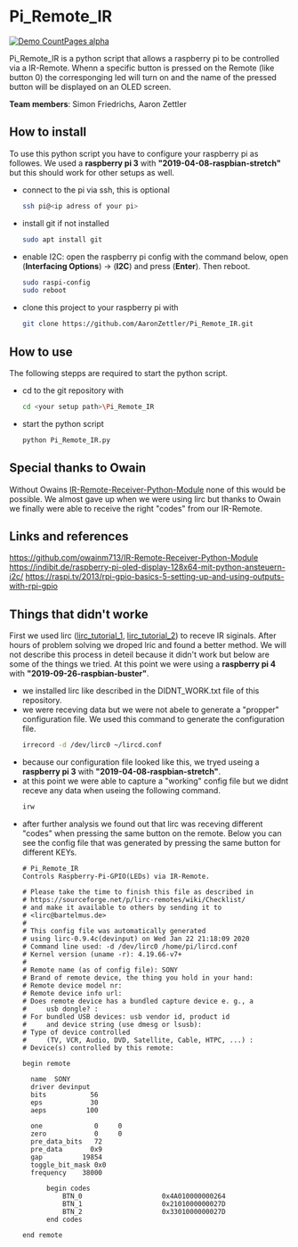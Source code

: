# Pi_Remote_IR
[![Demo CountPages alpha](https://ia801407.us.archive.org/1/items/piremoteirlowres_202001/Pi_Remote_IR_lowres.gif)](https://archive.org/embed/piremoteirlowres)

Pi_Remote_IR is a python script that allows a raspberry pi to be controlled via a IR-Remote. Whenn a specific button is pressed on the Remote (like button 0) the corresponging led will turn on and the name of the pressed button will be displayed on an OLED screen.  

**Team members**: Simon Friedrichs, Aaron Zettler

## How to install
To use this python script you have to configure your raspberry pi as followes. We used a **raspberry pi 3** with **"2019-04-08-raspbian-stretch"** but this should work for other setups as well.
  - connect to the pi via ssh, this is optional 
    ```sh
    ssh pi@<ip adress of your pi>
    ```
  - install git if not installed 
    ```sh
    sudo apt install git
    ```
  - enable I2C: open the raspberry pi config with the command below, open (**Interfacing Options**) -> (**I2C**) and press (**Enter**). Then reboot.
    ```sh
    sudo raspi-config
    sudo reboot
    ```

  - clone this project to your raspberry pi with
    ```sh
    git clone https://github.com/AaronZettler/Pi_Remote_IR.git
    ```
    
## How to use
The following stepps are required to start the python script.
  - cd to the git repository with
    ```sh
    cd <your setup path>\Pi_Remote_IR
    ```
  - start the python script
    ```sh
    python Pi_Remote_IR.py
    ```
## Special thanks to Owain
Without Owains [IR-Remote-Receiver-Python-Module] none of this would be possible. We almost gave up when we were using lirc but thanks to Owain we finally were able to receive the right "codes" from our IR-Remote.
    
## Links and references
https://github.com/owainm713/IR-Remote-Receiver-Python-Module
https://indibit.de/raspberry-pi-oled-display-128x64-mit-python-ansteuern-i2c/
https://raspi.tv/2013/rpi-gpio-basics-5-setting-up-and-using-outputs-with-rpi-gpio

## Things that didn't worke
First we used lirc ([lirc_tutorial_1], [lirc_tutorial_2]) to receve IR siginals. After hours of problem solving we droped lric and found a better method. We will not describe this process in deteil because it didn't work but below are some of the things we tried. At this point we were using a **raspberry pi 4** with **"2019-09-26-raspbian-buster"**.
 - we installed lirc like described in the DIDNT_WORK.txt file of this repository.
 - we were receving data but we were not abele to generate a "propper" configuration file. We used this command to generate the configuration file.
   ```sh
   irrecord -d /dev/lirc0 ~/lircd.conf
   ```
 - because our configuration file looked like this, we tryed useing a **raspberry pi 3** with **"2019-04-08-raspbian-stretch"**.
 - at this point we were able to capture a "working" config file but we didnt receve any data when useing the following command.
   ```sh
   irw
   ```
 - after further analysis we found out that lirc was receving different "codes" when pressing the same button on the remote. Below you can see the config file that was generated by pressing the same button for different KEYs. 
    ```text
    # Pi_Remote_IR
    Controls Raspberry-Pi-GPIO(LEDs) via IR-Remote.
    
    # Please take the time to finish this file as described in
    # https://sourceforge.net/p/lirc-remotes/wiki/Checklist/
    # and make it available to others by sending it to
    # <lirc@bartelmus.de>
    #
    # This config file was automatically generated
    # using lirc-0.9.4c(devinput) on Wed Jan 22 21:18:09 2020
    # Command line used: -d /dev/lirc0 /home/pi/lircd.conf
    # Kernel version (uname -r): 4.19.66-v7+
    #
    # Remote name (as of config file): SONY
    # Brand of remote device, the thing you hold in your hand:
    # Remote device model nr:
    # Remote device info url:
    # Does remote device has a bundled capture device e. g., a
    #     usb dongle? :
    # For bundled USB devices: usb vendor id, product id
    #     and device string (use dmesg or lsusb):
    # Type of device controlled
    #     (TV, VCR, Audio, DVD, Satellite, Cable, HTPC, ...) :
    # Device(s) controlled by this remote:
    
    begin remote
    
      name  SONY
      driver devinput
      bits           56
      eps            30
      aeps          100
    
      one             0     0
      zero            0     0
      pre_data_bits   72
      pre_data       0x9
      gap          19854
      toggle_bit_mask 0x0
      frequency    38000
    
          begin codes
              BTN_0                    0x4A010000000264
              BTN_1                    0x2101000000027D
              BTN_2                    0x3301000000027D
          end codes
    
    end remote
    ```
[lirc_tutorial_1]: <https://clever.coex.tech/en/ir_sensors.html>
[lirc_tutorial_2]: <https://tutorials-raspberrypi.de/raspberry-pi-ir-remote-control/>
[IR-Remote-Receiver-Python-Module]: <https://github.com/owainm713/IR-Remote-Receiver-Python-Module>